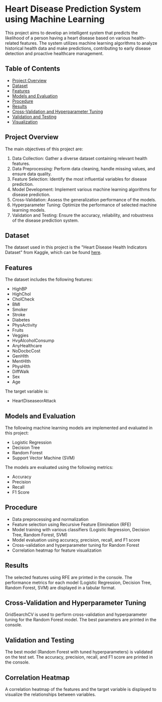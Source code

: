 # Heart Disease Prediction System using Machine Learning

This project aims to develop an intelligent system that predicts the likelihood of a person having a heart disease based on various health-related features. The system utilizes machine learning algorithms to analyze historical health data and make predictions, contributing to early disease detection and proactive healthcare management.

## Table of Contents
- [Project Overview](#project-overview)
- [Dataset](#dataset)
- [Features](#features)
- [Models and Evaluation](#models-and-evaluation)
- [Procedure](#Procedure)
- [Results](#results)
- [Cross-Validation and Hyperparameter Tuning](Cross-Validation-and-Hyperparameter-Tuning)
- [Validation and Testing](Validation-and-Testing)
- [Visualization](#visualization)

## Project Overview
The main objectives of this project are:
1. Data Collection: Gather a diverse dataset containing relevant health features.
2. Data Preprocessing: Perform data cleaning, handle missing values, and ensure data quality.
3. Feature Selection: Identify the most influential variables for disease prediction.
4. Model Development: Implement various machine learning algorithms for disease prediction.
5. Cross-Validation: Assess the generalization performance of the models.
6. Hyperparameter Tuning: Optimize the performance of selected machine learning models.
7. Validation and Testing: Ensure the accuracy, reliability, and robustness of the disease prediction system.

## Dataset
The dataset used in this project is the "Heart Disease Health Indicators Dataset" from Kaggle, which can be found [here](https://www.kaggle.com/datasets/alexteboul/heart-disease-health-indicators-dataset).

## Features
The dataset includes the following features:
- HighBP
- HighChol
- CholCheck
- BMI
- Smoker
- Stroke
- Diabetes
- PhysActivity
- Fruits
- Veggies
- HvyAlcoholConsump
- AnyHealthcare
- NoDocbcCost
- GenHlth
- MentHlth
- PhysHlth
- DiffWalk
- Sex
- Age

The target variable is:
- HeartDiseaseorAttack


## Models and Evaluation

The following machine learning models are implemented and evaluated in this project:

- Logistic Regression
- Decision Tree
- Random Forest
- Support Vector Machine (SVM)

The models are evaluated using the following metrics:

- Accuracy
- Precision
- Recall
- F1 Score

## Procedure

- Data preprocessing and normalization
- Feature selection using Recursive Feature Elimination (RFE)
- Model training with various classifiers (Logistic Regression, Decision Tree, Random Forest, SVM)
- Model evaluation using accuracy, precision, recall, and F1 score
- Cross-validation and hyperparameter tuning for Random Forest
- Correlation heatmap for feature visualization

## Results
The selected features using RFE are printed in the console. The performance metrics for each model (Logistic Regression, Decision Tree, Random Forest, SVM) are displayed in a tabular format.

## Cross-Validation and Hyperparameter Tuning
GridSearchCV is used to perform cross-validation and hyperparameter tuning for the Random Forest model. The best parameters are printed in the console.

## Validation and Testing
The best model (Random Forest with tuned hyperparameters) is validated on the test set. The accuracy, precision, recall, and F1 score are printed in the console.

## Correlation Heatmap
A correlation heatmap of the features and the target variable is displayed to visualize the relationships between variables.

